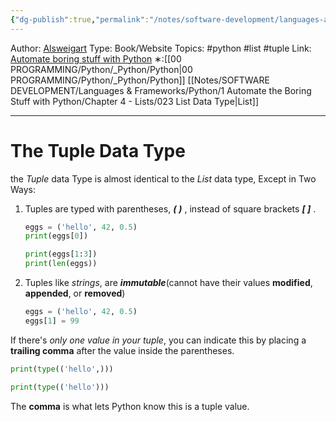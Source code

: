 ```yaml
---
{"dg-publish":true,"permalink":"/notes/software-development/languages-and-frameworks/python/1-automate-the-boring-stuff-with-python/chapter-4-lists/050-tuple-data-type/","created":"2025-07-13T15:25:05.463+08:00"}
---
```


Author: [Alsweigart](https://alsweigart.com/)
Type: Book/Website
Topics: #python #list #tuple
Link: [Automate boring stuff with Python](https://automatetheboringstuff.com/)
∗:[[00 PROGRAMMING/Python/_Python/Python\|00 PROGRAMMING/Python/_Python/Python]] [[Notes/SOFTWARE DEVELOPMENT/Languages & Frameworks/Python/1 Automate the Boring Stuff with Python/Chapter 4 - Lists/023 List Data Type\|List]] 

---
# The Tuple Data Type
the _Tuple_ data Type is almost identical to the _List_ data type,
Except in Two Ways:
1. Tuples are typed with parentheses, ___(___  ___)___  , instead of square brackets ___[ ]___ .
	```python
	eggs = ('hello', 42, 0.5)
	print(eggs[0])

	print(eggs[1:3])
	print(len(eggs))
	```
2. Tuples like _strings_, are ___immutable___(cannot have their values __modified__, __appended__, or __removed__)
	```python
	eggs = ('hello', 42, 0.5)
	eggs[1] = 99
	```


If there's _only one value in your tuple_, you can indicate this by placing a __trailing comma__ after the value inside the parentheses.
```python
print(type(('hello',)))

print(type(('hello')))
```
The __comma__ is what lets Python know this is a tuple value.